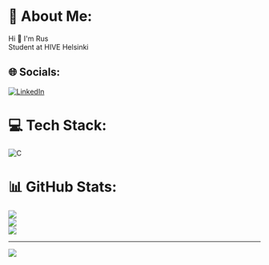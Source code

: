 # 💫 About Me:
Hi 👋 I'm Rus<br>Student at HIVE Helsinki


## 🌐 Socials:
[![LinkedIn](https://img.shields.io/badge/LinkedIn-%230077B5.svg?logo=linkedin&logoColor=white)](https://www.linkedin.com/in/ruslankhakimullin/) 

# 💻 Tech Stack:
![C](https://img.shields.io/badge/c-%2300599C.svg?style=for-the-badge&logo=c&logoColor=white)
# 📊 GitHub Stats:
![](https://github-readme-stats.vercel.app/api?username=lnemenl&theme=catppuccin_mocha&hide_border=false&include_all_commits=true&count_private=true)<br/>
![](https://github-readme-streak-stats.herokuapp.com/?user=lnemenl&theme=catppuccin_mocha&hide_border=false)<br/>
![](https://github-readme-stats.vercel.app/api/top-langs/?username=lnemenl&theme=catppuccin_mocha&hide_border=false&include_all_commits=true&count_private=true&layout=compact)

---
[![](https://visitcount.itsvg.in/api?id=lnemenl&icon=5&color=12)](https://visitcount.itsvg.in)

<!-- Proudly created with GPRM ( https://gprm.itsvg.in ) -->
